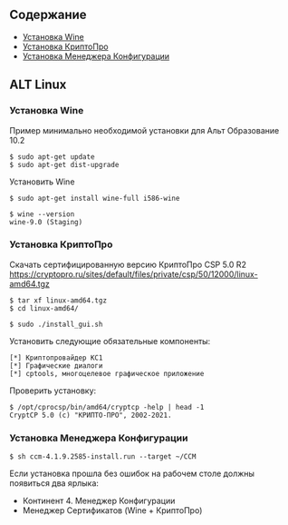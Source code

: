 ## Содержание

- [Установка Wine](#установка-wine)
- [Установка КриптоПро](#установка-криптопро)
- [Установка Менеджера Конфигурации](#установка-менеджера-конфигурации)

## ALT Linux

### Установка Wine

Пример минимально необходимой установки для Альт Образование 10.2

```
$ sudo apt-get update
$ sudo apt-get dist-upgrade
```

Установить Wine

```
$ sudo apt-get install wine-full i586-wine
```

```
$ wine --version
wine-9.0 (Staging)
```

### Установка КриптоПро

Скачать сертифицированную версию КриптоПро CSP 5.0 R2<br>
https://cryptopro.ru/sites/default/files/private/csp/50/12000/linux-amd64.tgz

```
$ tar xf linux-amd64.tgz
$ cd linux-amd64/
```

```
$ sudo ./install_gui.sh
```

Установить следующие обязательные компоненты:

```
[*] Криптопровайдер KC1
[*] Графические диалоги
[*] cptools, многоцелевое графическое приложение
```

Проверить установку:

```
$ /opt/cprocsp/bin/amd64/cryptcp -help | head -1
CryptCP 5.0 (c) "КРИПТО-ПРО", 2002-2021.
```

### Установка Менеджера Конфигурации

```
$ sh ccm-4.1.9.2585-install.run --target ~/CCM
```

Если установка прошла без ошибок на рабочем столе должны появиться два ярлыка:
* Континент 4. Менеджер Конфигурации
* Менеджер Сертификатов (Wine + КриптоПро)
